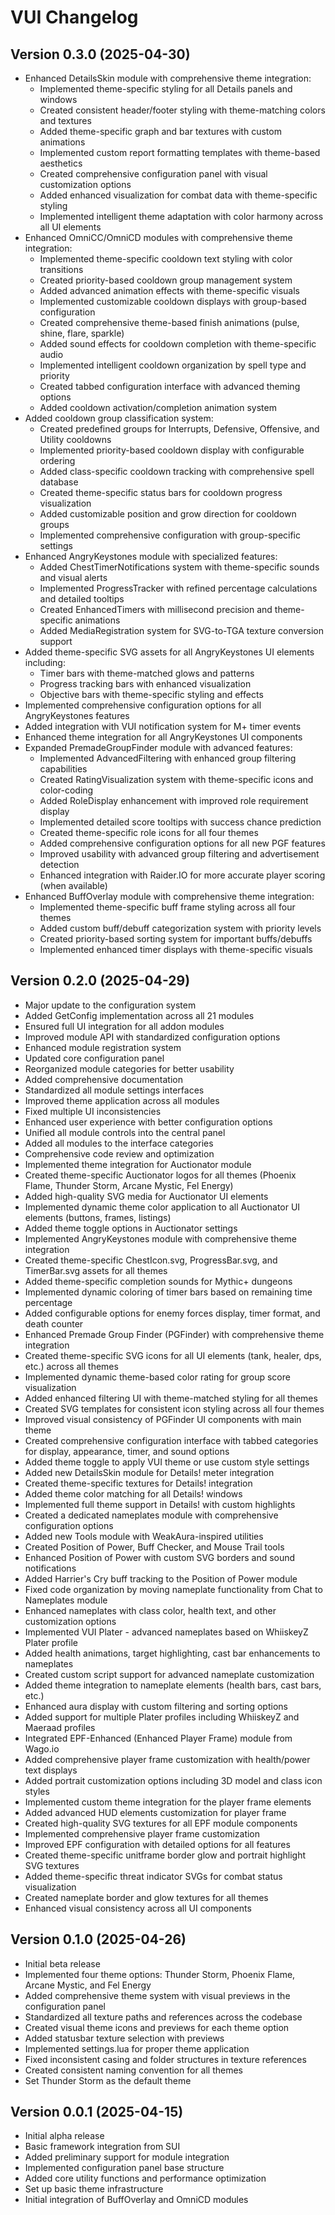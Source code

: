 # VUI Changelog

## Version 0.3.0 (2025-04-30)
- Enhanced DetailsSkin module with comprehensive theme integration:
  - Implemented theme-specific styling for all Details panels and windows
  - Created consistent header/footer styling with theme-matching colors and textures
  - Added theme-specific graph and bar textures with custom animations
  - Implemented custom report formatting templates with theme-based aesthetics
  - Created comprehensive configuration panel with visual customization options
  - Added enhanced visualization for combat data with theme-specific styling
  - Implemented intelligent theme adaptation with color harmony across all UI elements
- Enhanced OmniCC/OmniCD modules with comprehensive theme integration:
  - Implemented theme-specific cooldown text styling with color transitions
  - Created priority-based cooldown group management system
  - Added advanced animation effects with theme-specific visuals
  - Implemented customizable cooldown displays with group-based configuration
  - Created comprehensive theme-based finish animations (pulse, shine, flare, sparkle)
  - Added sound effects for cooldown completion with theme-specific audio
  - Implemented intelligent cooldown organization by spell type and priority
  - Created tabbed configuration interface with advanced theming options
  - Added cooldown activation/completion animation system
- Added cooldown group classification system:
  - Created predefined groups for Interrupts, Defensive, Offensive, and Utility cooldowns
  - Implemented priority-based cooldown display with configurable ordering
  - Added class-specific cooldown tracking with comprehensive spell database
  - Created theme-specific status bars for cooldown progress visualization
  - Added customizable position and grow direction for cooldown groups
  - Implemented comprehensive configuration with group-specific settings
- Enhanced AngryKeystones module with specialized features:
  - Added ChestTimerNotifications system with theme-specific sounds and visual alerts
  - Implemented ProgressTracker with refined percentage calculations and detailed tooltips
  - Created EnhancedTimers with millisecond precision and theme-specific animations
  - Added MediaRegistration system for SVG-to-TGA texture conversion support
- Added theme-specific SVG assets for all AngryKeystones UI elements including:
  - Timer bars with theme-matched glows and patterns
  - Progress tracking bars with enhanced visualization
  - Objective bars with theme-specific styling and effects
- Implemented comprehensive configuration options for all AngryKeystones features
- Added integration with VUI notification system for M+ timer events
- Enhanced theme integration for all AngryKeystones UI components
- Expanded PremadeGroupFinder module with advanced features:
  - Implemented AdvancedFiltering with enhanced group filtering capabilities
  - Created RatingVisualization system with theme-specific icons and color-coding
  - Added RoleDisplay enhancement with improved role requirement display
  - Implemented detailed score tooltips with success chance prediction
  - Created theme-specific role icons for all four themes 
  - Added comprehensive configuration options for all new PGF features
  - Improved usability with advanced group filtering and advertisement detection
  - Enhanced integration with Raider.IO for more accurate player scoring (when available)
- Enhanced BuffOverlay module with comprehensive theme integration:
  - Implemented theme-specific buff frame styling across all four themes
  - Added custom buff/debuff categorization system with priority levels
  - Created priority-based sorting system for important buffs/debuffs
  - Implemented enhanced timer displays with theme-specific visuals

## Version 0.2.0 (2025-04-29)
- Major update to the configuration system
- Added GetConfig implementation across all 21 modules
- Ensured full UI integration for all addon modules
- Improved module API with standardized configuration options
- Enhanced module registration system
- Updated core configuration panel
- Reorganized module categories for better usability
- Added comprehensive documentation
- Standardized all module settings interfaces
- Improved theme application across all modules
- Fixed multiple UI inconsistencies
- Enhanced user experience with better configuration options
- Unified all module controls into the central panel
- Added all modules to the interface categories
- Comprehensive code review and optimization
- Implemented theme integration for Auctionator module
- Created theme-specific Auctionator logos for all themes (Phoenix Flame, Thunder Storm, Arcane Mystic, Fel Energy)
- Added high-quality SVG media for Auctionator UI elements
- Implemented dynamic theme color application to all Auctionator UI elements (buttons, frames, listings)
- Added theme toggle options in Auctionator settings
- Implemented AngryKeystones module with comprehensive theme integration
- Created theme-specific ChestIcon.svg, ProgressBar.svg, and TimerBar.svg assets for all themes
- Added theme-specific completion sounds for Mythic+ dungeons
- Implemented dynamic coloring of timer bars based on remaining time percentage
- Added configurable options for enemy forces display, timer format, and death counter
- Enhanced Premade Group Finder (PGFinder) with comprehensive theme integration
- Created theme-specific SVG icons for all UI elements (tank, healer, dps, etc.) across all themes
- Implemented dynamic theme-based color rating for group score visualization
- Added enhanced filtering UI with theme-matched styling for all themes
- Created SVG templates for consistent icon styling across all four themes
- Improved visual consistency of PGFinder UI components with main theme
- Created comprehensive configuration interface with tabbed categories for display, appearance, timer, and sound options
- Added theme toggle to apply VUI theme or use custom style settings
- Added new DetailsSkin module for Details! meter integration
- Created theme-specific textures for Details! integration
- Added theme color matching for all Details! windows
- Implemented full theme support in Details! with custom highlights
- Created a dedicated nameplates module with comprehensive configuration options
- Added new Tools module with WeakAura-inspired utilities
- Created Position of Power, Buff Checker, and Mouse Trail tools
- Enhanced Position of Power with custom SVG borders and sound notifications
- Added Harrier's Cry buff tracking to the Position of Power module
- Fixed code organization by moving nameplate functionality from Chat to Nameplates module
- Enhanced nameplates with class color, health text, and other customization options
- Implemented VUI Plater - advanced nameplates based on WhiiskeyZ Plater profile
- Added health animations, target highlighting, cast bar enhancements to nameplates
- Created custom script support for advanced nameplate customization
- Added theme integration to nameplate elements (health bars, cast bars, etc.)
- Enhanced aura display with custom filtering and sorting options
- Added support for multiple Plater profiles including WhiiskeyZ and Maeraad profiles
- Integrated EPF-Enhanced (Enhanced Player Frame) module from Wago.io
- Added comprehensive player frame customization with health/power text displays
- Added portrait customization options including 3D model and class icon styles
- Implemented custom theme integration for the player frame elements
- Added advanced HUD elements customization for player frame
- Created high-quality SVG textures for all EPF module components
- Implemented comprehensive player frame customization
- Improved EPF configuration with detailed options for all features
- Created theme-specific unitframe border glow and portrait highlight SVG textures
- Added theme-specific threat indicator SVGs for combat status visualization
- Created nameplate border and glow textures for all themes
- Enhanced visual consistency across all UI components

## Version 0.1.0 (2025-04-26)
- Initial beta release
- Implemented four theme options: Thunder Storm, Phoenix Flame, Arcane Mystic, and Fel Energy
- Added comprehensive theme system with visual previews in the configuration panel
- Standardized all texture paths and references across the codebase
- Created visual theme icons and previews for each theme option
- Added statusbar texture selection with previews
- Implemented settings.lua for proper theme application
- Fixed inconsistent casing and folder structures in texture references
- Created consistent naming convention for all themes
- Set Thunder Storm as the default theme

## Version 0.0.1 (2025-04-15)
- Initial alpha release
- Basic framework integration from SUI
- Added preliminary support for module integration
- Implemented configuration panel base structure
- Added core utility functions and performance optimization
- Set up basic theme infrastructure
- Initial integration of BuffOverlay and OmniCD modules